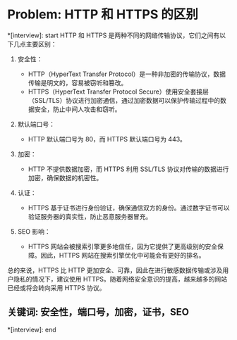 # Problem: HTTP 和 HTTPS 的区别

*[interview]: start
HTTP 和 HTTPS 是两种不同的网络传输协议，它们之间有以下几点主要区别：

1. 安全性：
   - HTTP（HyperText Transfer Protocol）是一种非加密的传输协议，数据传输是明文的，容易被窃听和篡改。
   - HTTPS（HyperText Transfer Protocol Secure）使用安全套接层（SSL/TLS）协议进行加密通信，通过加密数据可以保护传输过程中的数据安全，防止中间人攻击和窃听。

2. 默认端口号：
   - HTTP 默认端口号为 80，而 HTTPS 默认端口号为 443。

3. 加密：
   - HTTP 不提供数据加密，而 HTTPS 利用 SSL/TLS 协议对传输的数据进行加密，确保数据的机密性。

4. 认证：
   - HTTPS 基于证书进行身份验证，确保通信双方的身份。通过数字证书可以验证服务器的真实性，防止恶意服务器冒充。

5. SEO 影响：
   - HTTPS 网站会被搜索引擎更多地信任，因为它提供了更高级别的安全保障。因此，HTTPS 网站在搜索引擎优化中可能会有更好的排名。

总的来说，HTTPS 比 HTTP 更加安全、可靠，因此在进行敏感数据传输或涉及用户隐私的情况下，建议使用 HTTPS。随着网络安全意识的提高，越来越多的网站已经或将会转向采用 HTTPS 协议。

## 关键词: 安全性，端口号，加密，证书，SEO
*[interview]: end
